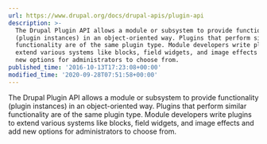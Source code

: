 ```yaml
---
url: https://www.drupal.org/docs/drupal-apis/plugin-api
description: >-
  The Drupal Plugin API allows a module or subsystem to provide functionality
  (plugin instances) in an object-oriented way. Plugins that perform similar
  functionality are of the same plugin type. Module developers write plugins to
  extend various systems like blocks, field widgets, and image effects and add
  new options for administrators to choose from.
published_time: '2016-10-13T17:23:08+00:00'
modified_time: '2020-09-28T07:51:58+00:00'
---
```

The Drupal Plugin API allows a module or subsystem to provide functionality (plugin instances) in an object-oriented way. Plugins that perform similar functionality are of the same plugin type. Module developers write plugins to extend various systems like blocks, field widgets, and image effects and add new options for administrators to choose from.